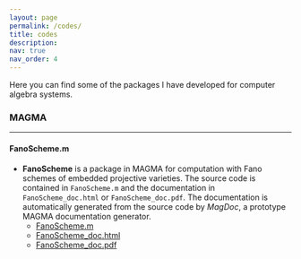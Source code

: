 ```yaml
---
layout: page
permalink: /codes/
title: codes
description:
nav: true
nav_order: 4
---
```


Here you can find some of the packages I have developed for computer algebra systems.

### MAGMA
---

#### FanoScheme.m

- **FanoScheme** is a package in MAGMA for computation with Fano schemes of embedded projective varieties. The source code is contained in `FanoScheme.m` and the documentation in `FanoScheme_doc.html` or `FanoScheme_doc.pdf`. The documentation is automatically generated from the source code by *MagDoc*, a prototype MAGMA documentation generator.  
    - <a href="{{ '/assets/codes/magma/FanoScheme/FanoScheme.m' | relative_url }}">FanoScheme.m</a>
    - <a href="{{ '/assets/codes/magma/FanoScheme/FanoScheme_doc.html' | relative_url }}">FanoScheme_doc.html</a>
    - <a href="{{ '/assets/codes/magma/FanoScheme/FanoScheme_doc.pdf' | relative_url }}">FanoScheme_doc.pdf</a>
